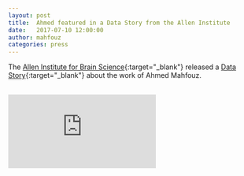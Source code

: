 ```yaml
---
layout: post
title:  Ahmed featured in a Data Story from the Allen Institute
date:   2017-07-10 12:00:00
author: mahfouz
categories: press
---
```

The [Allen Institute for Brain Science](http://www.alleninstitute.org/what-we-do/brain-science/){:target="_blank"} released a [Data Story](https://www.alleninstitute.org/what-we-do/brain-science/news-press/articles/data-stories-visualizing-human-brain){:target="_blank"} about the work of Ahmed Mahfouz.<br/><br/>

<div class="embed-responsive embed-responsive-16by9">
    <iframe src="https://www.youtube.com/embed/1eINLbIujkY" frameborder="0" allowfullscreen></iframe>
</div>
